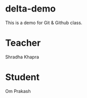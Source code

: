 # delta-demo
This is a demo for Git &amp; Github class.
# Teacher
Shradha Khapra
# Student
Om Prakash